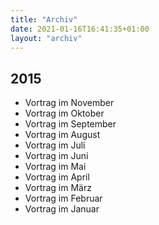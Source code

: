 ```yaml
---
title: "Archiv"
date: 2021-01-16T16:41:35+01:00
layout: "archiv"
---
```


## 2015
- Vortrag im November
- Vortrag im Oktober
- Vortrag im September
- Vortrag im August
- Vortrag im Juli
- Vortrag im Juni
- Vortrag im Mai
- Vortrag im April
- Vortrag im März
- Vortrag im Februar
- Vortrag im Januar

